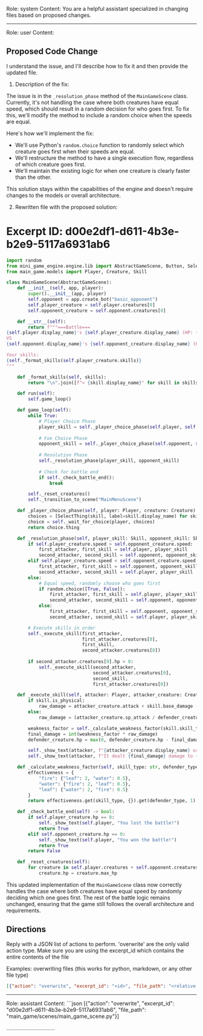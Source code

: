 Role: system
Content: You are a helpful assistant specialized in changing files based on proposed changes.
__________________
Role: user
Content: 
## Proposed Code Change
I understand the issue, and I'll describe how to fix it and then provide the updated file.

1. Description of the fix:

The issue is in the `_resolution_phase` method of the `MainGameScene` class. Currently, it's not handling the case where both creatures have equal speed, which should result in a random decision for who goes first. To fix this, we'll modify the method to include a random choice when the speeds are equal.

Here's how we'll implement the fix:
- We'll use Python's `random.choice` function to randomly select which creature goes first when their speeds are equal.
- We'll restructure the method to have a single execution flow, regardless of which creature goes first.
- We'll maintain the existing logic for when one creature is clearly faster than the other.

This solution stays within the capabilities of the engine and doesn't require changes to the models or overall architecture.

2. Rewritten file with the proposed solution:

# Excerpt ID: d00e2df1-d611-4b3e-b2e9-5117a6931ab6
```python main_game/scenes/main_game_scene.py
import random
from mini_game_engine.engine.lib import AbstractGameScene, Button, SelectThing
from main_game.models import Player, Creature, Skill

class MainGameScene(AbstractGameScene):
    def __init__(self, app, player):
        super().__init__(app, player)
        self.opponent = app.create_bot("basic_opponent")
        self.player_creature = self.player.creatures[0]
        self.opponent_creature = self.opponent.creatures[0]

    def __str__(self):
        return f"""===Battle===
{self.player.display_name}'s {self.player_creature.display_name} (HP: {self.player_creature.hp}/{self.player_creature.max_hp})
VS
{self.opponent.display_name}'s {self.opponent_creature.display_name} (HP: {self.opponent_creature.hp}/{self.opponent_creature.max_hp})

Your skills:
{self._format_skills(self.player_creature.skills)}
"""

    def _format_skills(self, skills):
        return "\n".join([f"> {skill.display_name}" for skill in skills])

    def run(self):
        self.game_loop()

    def game_loop(self):
        while True:
            # Player Choice Phase
            player_skill = self._player_choice_phase(self.player, self.player_creature)
            
            # Foe Choice Phase
            opponent_skill = self._player_choice_phase(self.opponent, self.opponent_creature)
            
            # Resolution Phase
            self._resolution_phase(player_skill, opponent_skill)
            
            # Check for battle end
            if self._check_battle_end():
                break

        self._reset_creatures()
        self._transition_to_scene("MainMenuScene")

    def _player_choice_phase(self, player: Player, creature: Creature) -> Skill:
        choices = [SelectThing(skill, label=skill.display_name) for skill in creature.skills]
        choice = self._wait_for_choice(player, choices)
        return choice.thing

    def _resolution_phase(self, player_skill: Skill, opponent_skill: Skill):
        if self.player_creature.speed > self.opponent_creature.speed:
            first_attacker, first_skill = self.player, player_skill
            second_attacker, second_skill = self.opponent, opponent_skill
        elif self.player_creature.speed < self.opponent_creature.speed:
            first_attacker, first_skill = self.opponent, opponent_skill
            second_attacker, second_skill = self.player, player_skill
        else:
            # Equal speed, randomly choose who goes first
            if random.choice([True, False]):
                first_attacker, first_skill = self.player, player_skill
                second_attacker, second_skill = self.opponent, opponent_skill
            else:
                first_attacker, first_skill = self.opponent, opponent_skill
                second_attacker, second_skill = self.player, player_skill

        # Execute skills in order
        self._execute_skill(first_attacker, 
                            first_attacker.creatures[0], 
                            first_skill, 
                            second_attacker.creatures[0])
        
        if second_attacker.creatures[0].hp > 0:
            self._execute_skill(second_attacker, 
                                second_attacker.creatures[0], 
                                second_skill, 
                                first_attacker.creatures[0])

    def _execute_skill(self, attacker: Player, attacker_creature: Creature, skill: Skill, defender_creature: Creature):
        if skill.is_physical:
            raw_damage = attacker_creature.attack + skill.base_damage - defender_creature.defense
        else:
            raw_damage = (attacker_creature.sp_attack / defender_creature.sp_defense) * skill.base_damage

        weakness_factor = self._calculate_weakness_factor(skill.skill_type, defender_creature.creature_type)
        final_damage = int(weakness_factor * raw_damage)
        defender_creature.hp = max(0, defender_creature.hp - final_damage)

        self._show_text(attacker, f"{attacker_creature.display_name} used {skill.display_name}!")
        self._show_text(attacker, f"It dealt {final_damage} damage to {defender_creature.display_name}!")

    def _calculate_weakness_factor(self, skill_type: str, defender_type: str) -> float:
        effectiveness = {
            "fire": {"leaf": 2, "water": 0.5},
            "water": {"fire": 2, "leaf": 0.5},
            "leaf": {"water": 2, "fire": 0.5}
        }
        return effectiveness.get(skill_type, {}).get(defender_type, 1)

    def _check_battle_end(self) -> bool:
        if self.player_creature.hp == 0:
            self._show_text(self.player, "You lost the battle!")
            return True
        elif self.opponent_creature.hp == 0:
            self._show_text(self.player, "You won the battle!")
            return True
        return False

    def _reset_creatures(self):
        for creature in self.player.creatures + self.opponent.creatures:
            creature.hp = creature.max_hp
```

This updated implementation of the `MainGameScene` class now correctly handles the case where both creatures have equal speed by randomly deciding which one goes first. The rest of the battle logic remains unchanged, ensuring that the game still follows the overall architecture and requirements.

## Directions
Reply with a JSON list of actions to perform. 'overwrite' are the only valid action type. 
Make sure you are using the excerpt_id which contains the entire contents of the file

Examples:
overwriting files (this works for python, markdown, or any other file type)
```json output_example1
[{"action": "overwrite", "excerpt_id": "<id>", "file_path": "<relative file path>"}]
```

__________________
Role: assistant
Content: ```json
[{"action": "overwrite", "excerpt_id": "d00e2df1-d611-4b3e-b2e9-5117a6931ab6", "file_path": "main_game/scenes/main_game_scene.py"}]
```
__________________
